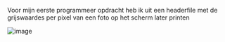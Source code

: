 Voor mijn eerste programmeer opdracht heb ik uit een headerfile met de grijswaardes per pixel van een foto op het scherm later printen

![image](https://user-images.githubusercontent.com/90836552/234894266-9a9e0375-cf3a-4b0a-8f60-4da599b90d8e.png)
